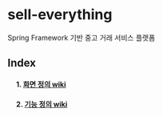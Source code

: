 # sell-everything
Spring Framework 기반 중고 거래 서비스 플랫폼

## Index
#### 　 1. [화면 정의 wiki](https://github.com/f-lab-edu/sell-everything/wiki/%ED%99%94%EB%A9%B4-%EC%A0%95%EC%9D%98)
#### 　 2. [기능 정의 wiki](https://github.com/f-lab-edu/sell-everything/wiki/%EA%B8%B0%EB%8A%A5-%EC%A0%95%EC%9D%98)
